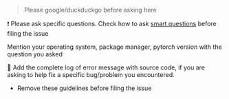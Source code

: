 > Please google/duckduckgo before asking here

❗ Please ask specific questions. Check how to ask [smart questions](http://catb.org/~esr/faqs/smart-questions.html) before filing the issue

Mention your operating system, package manager, pytorch version with the question you asked

🐛 Add the complete log of error message with source code, if you are asking to help fix a specific bug/problem you encountered. 

- Remove these guidelines before filing the issue
